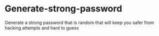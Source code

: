 # Generate-strong-password
Generate a strong password that is random that will keep you safer from hacking attempts and hard to guess
